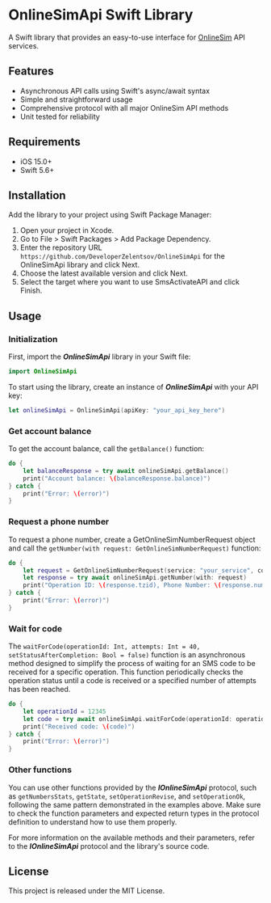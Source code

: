# OnlineSimApi Swift Library #

A Swift library that provides an easy-to-use interface for [OnlineSim](https://onlinesim.io/?ref=2541522) API services.

## Features ##

* Asynchronous API calls using Swift's async/await syntax
* Simple and straightforward usage
* Comprehensive protocol with all major OnlineSim API methods
* Unit tested for reliability

## Requirements ##

* iOS 15.0+
* Swift 5.6+

## Installation ##

Add the library to your project using Swift Package Manager:

1. Open your project in Xcode.
2. Go to File > Swift Packages > Add Package Dependency.
3. Enter the repository URL `https://github.com/DeveloperZelentsov/OnlineSimApi` for the OnlineSimApi library and click Next.
4. Choose the latest available version and click Next.
5. Select the target where you want to use SmsActivateAPI and click Finish.

## Usage ##

### Initialization ###

First, import the **_OnlineSimApi_** library in your Swift file:

```swift
import OnlineSimApi
```

To start using the library, create an instance of **_OnlineSimApi_** with your API key:

```swift
let onlineSimApi = OnlineSimApi(apiKey: "your_api_key_here")
```

### Get account balance ###

To get the account balance, call the `getBalance()` function:

```swift
do {
    let balanceResponse = try await onlineSimApi.getBalance()
    print("Account balance: \(balanceResponse.balance)")
} catch {
    print("Error: \(error)")
}
```

### Request a phone number ###

To request a phone number, create a GetOnlineSimNumberRequest object and call the `getNumber(with request: GetOnlineSimNumberRequest)` function:

```swift
do {
    let request = GetOnlineSimNumberRequest(service: "your_service", country: 7)
    let response = try await onlineSimApi.getNumber(with: request)
    print("Operation ID: \(response.tzid), Phone Number: \(response.number)")
} catch {
    print("Error: \(error)")
}
```

### Wait for code ###

The `waitForCode(operationId: Int, attempts: Int = 40, setStatusAfterCompletion: Bool = false)` function is an asynchronous method designed to simplify the process of waiting for an SMS code to be received for a specific operation. This function periodically checks the operation status until a code is received or a specified number of attempts has been reached.

```swift
do {
    let operationId = 12345
    let code = try await onlineSimApi.waitForCode(operationId: operationId)
    print("Received code: \(code)")
} catch {
    print("Error: \(error)")
}
```

### Other functions ###

You can use other functions provided by the **_IOnlineSimApi_** protocol, such as `getNumbersStats`, `getState`, `setOperationRevise`, and `setOperationOk`, following the same pattern demonstrated in the examples above. Make sure to check the function parameters and expected return types in the protocol definition to understand how to use them properly.

For more information on the available methods and their parameters, refer to the **_IOnlineSimApi_** protocol and the library's source code.

## License ##

This project is released under the MIT License.
